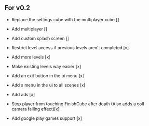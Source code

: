 ## For v0.2

- Replace the settings cube with the multiplayer cube []
- Add multiplayer []
- Add custom splash screen []

- Restrict level access if previous levels aren't completed [x]
- Add more levels [x]
- Make existing levels way easier [x]
- Add an exit button in the ui menu [x]
- Add a menu in the ui to all scenes [x]
- Add ads [x]
- Stop player from touching FinishCube after death (Also adds a coll camera falling effect)[x]
- Add google play games support [x]